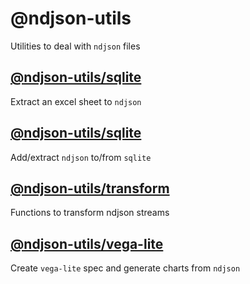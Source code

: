 # @ndjson-utils

Utilities to deal with `ndjson` files

## [@ndjson-utils/sqlite](https://github.com/idris-maps/ndjson-utils/tree/master/packages/from-xlsx)

Extract an excel sheet to `ndjson`

## [@ndjson-utils/sqlite](https://github.com/idris-maps/ndjson-utils/tree/master/packages/sqlite)

Add/extract `ndjson` to/from `sqlite`

## [@ndjson-utils/transform](https://github.com/idris-maps/ndjson-utils/tree/master/packages/transform)

Functions to transform ndjson streams

## [@ndjson-utils/vega-lite](https://github.com/idris-maps/ndjson-utils/tree/master/packages/vega-lite)

Create `vega-lite` spec and generate charts from `ndjson`
